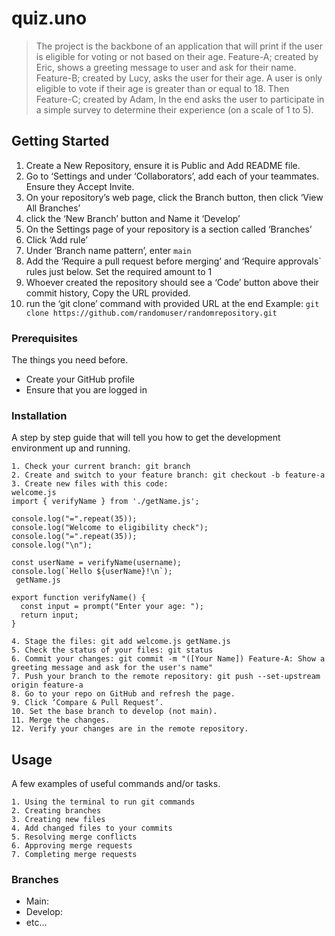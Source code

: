 # quiz.uno

> The project is the backbone of an application that will print if the user is eligible for voting or not based on their age. Feature-A; created by Eric, shows a greeting message to user and ask for their name. Feature-B; created by Lucy, asks the user for their age. A user is only eligible to vote if their age is greater than or equal to 18. Then Feature-C; created by Adam, In the end asks the user to participate in a simple survey to determine their experience (on a scale of 1 to 5).

## Getting Started

1. Create a New Repository, ensure it is Public and Add README file.
2. Go to ‘Settings and under ‘Collaborators’, add each of your teammates. Ensure they Accept Invite.
3. On your repository’s web page, click the Branch button, then click ‘View All Branches’
4. click the ‘New Branch’ button and Name it ‘Develop’
5. On the Settings page of your repository is a section called ‘Branches’
6. Click ‘Add rule’
7. Under ‘Branch name pattern’, enter `main`
8. Add the ‘Require a pull request before merging’ and ‘Require approvals` rules just below. Set the required amount to 1
9. Whoever created the repository should see a ‘Code’ button above their commit history, Copy the URL provided.
10. run the ‘git clone’ command with provided URL at the end Example: `git clone https://github.com/randomuser/randomrepository.git`

### Prerequisites

The things you need before.

- Create your GitHub profile
- Ensure that you are logged in

### Installation

A step by step guide that will tell you how to get the development environment up and running.

```
1. Check your current branch: git branch
2. Create and switch to your feature branch: git checkout -b feature-a
3. Create new files with this code: 
welcome.js
import { verifyName } from './getName.js';

console.log("=".repeat(35));
console.log("Welcome to eligibility check");
console.log("=".repeat(35));
console.log("\n");

const userName = verifyName(username);
console.log(`Hello ${userName}!\n`);
 getName.js

export function verifyName() {
  const input = prompt("Enter your age: ");
  return input;
}

4. Stage the files: git add welcome.js getName.js
5. Check the status of your files: git status
6. Commit your changes: git commit -m "([Your Name]) Feature-A: Show a greeting message and ask for the user's name"
7. Push your branch to the remote repository: git push --set-upstream origin feature-a
8. Go to your repo on GitHub and refresh the page.
9. Click ‘Compare & Pull Request’.
10. Set the base branch to develop (not main).
11. Merge the changes.
12. Verify your changes are in the remote repository.

```

## Usage

A few examples of useful commands and/or tasks.

```
1. Using the terminal to run git commands
2. Creating branches
3. Creating new files
4. Add changed files to your commits
5. Resolving merge conflicts
6. Approving merge requests
7. Completing merge requests

```
### Branches

* Main:
* Develop:
* etc...

